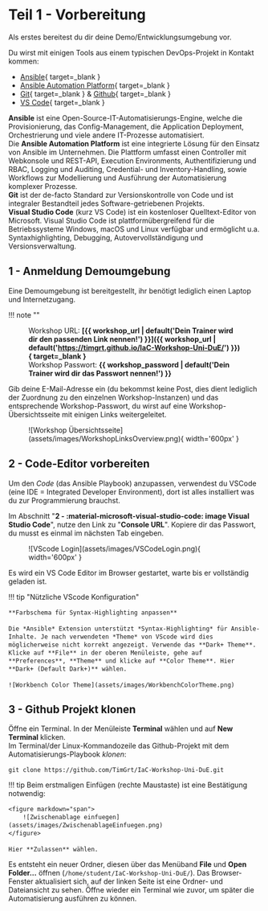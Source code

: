 # Teil 1 - Vorbereitung

Als erstes bereitest du dir deine Demo/Entwicklungsumgebung vor.

Du wirst mit einigen Tools aus einem typischen DevOps-Projekt in Kontakt kommen:

* [Ansible](https://github.com/ansible/ansible){ target=_blank }
* [Ansible Automation Platform](https://www.redhat.com/en/technologies/management/ansible){ target=_blank }
* [Git](https://git-scm.com/){ target=_blank } & [Github](https://github.com/){ target=_blank }
* [VS Code](https://code.visualstudio.com/){ target=_blank }

**Ansible** ist eine Open-Source-IT-Automatisierungs-Engine, welche die Provisionierung, das Config-Management, die Application Deployment, Orchestrierung und viele andere IT-Prozesse automatisiert.  
Die **Ansible Automation Platform** ist eine integrierte Lösung für den Einsatz von Ansible im Unternehmen. Die Plattform umfasst einen Controller mit  Webkonsole und REST-API, Execution Environments, Authentifizierung und RBAC, Logging und Auditing, Credential- und Inventory-Handling, sowie Workflows zur Modellierung und Ausführung der Automatisierung komplexer Prozesse.  
**Git** ist der de-facto Standard zur Versionskontrolle von Code und ist integraler Bestandteil jedes Software-getriebenen Projekts.  
**Visual Studio Code** (kurz VS Code) ist ein kostenloser Quelltext-Editor von Microsoft. Visual Studio Code ist plattformübergreifend für die Betriebssysteme Windows, macOS und Linux verfügbar und ermöglicht u.a. Syntaxhighlighting, Debugging, Autovervollständigung und Versionsverwaltung.

## 1 - Anmeldung Demoumgebung

Eine Demoumgebung ist bereitgestellt, ihr benötigt lediglich einen Laptop und Internetzugang.  

!!! note ""
    <figure markdown="span">
        Workshop URL: **[{{ workshop_url | default('Dein Trainer wird dir den passenden Link nennen!') }}]({{ workshop_url | default('https://timgrt.github.io/IaC-Workshop-Uni-DuE/') }}){ target=_blank }**  
        Workshop Passwort: **{{ workshop_password | default('Dein Trainer wird dir das Passwort nennen!') }}**
    </figure>

Gib deine E-Mail-Adresse ein (du bekommst keine Post, dies dient lediglich der Zuordnung zu den einzelnen Workshop-Instanzen) und das entsprechende Workshop-Passwort, du wirst auf eine Workshop-Übersichtsseite mit einigen Links weitergeleitet.

<figure markdown="span">
    ![Workshop Übersichtsseite](assets/images/WorkshopLinksOverview.png){ width='600px' }
</figure>

## 2 - Code-Editor vorbereiten

Um den *Code* (das Ansible Playbook) anzupassen, verwendest du VSCode (eine IDE = Integrated Developer Environment), dort ist alles installiert was du zur Programmierung brauchst.

Im Abschnitt "**2 - :material-microsoft-visual-studio-code: image Visual Studio Code**", nutze den Link zu "**Console URL**". Kopiere dir das Passwort, du musst es einmal im nächsten Tab eingeben.

<figure markdown="span">
    ![VScode Login](assets/images/VSCodeLogin.png){ width='600px' }
</figure>

Es wird ein VS Code Editor im Browser gestartet, warte bis er vollständig geladen ist.

!!! tip "Nützliche VScode Konfiguration"

    **Farbschema für Syntax-Highlighting anpassen**

    Die *Ansible* Extension unterstützt *Syntax-Highlighting* für Ansible-Inhalte. Je nach verwendeten *Theme* von VScode wird dies möglicherweise nicht korrekt angezeigt. Verwende das **Dark+ Theme**.  
    Klicke auf **File** in der oberen Menüleiste, gehe auf **Preferences**, **Theme** und klicke auf **Color Theme**. Hier **Dark+ (Default Dark+)** wählen.

    ![Workbench Color Theme](assets/images/WorkbenchColorTheme.png)

## 3 - Github Projekt klonen

Öffne ein Terminal. In der Menüleiste **Terminal** wählen und auf **New Terminal** klicken.  
Im Terminal/der Linux-Kommandozeile das Github-Projekt mit dem Automatisierungs-Playbook *klonen*:

```console
git clone https://github.com/TimGrt/IaC-Workshop-Uni-DuE.git
```

!!! tip
    Beim erstmaligen Einfügen (rechte Maustaste) ist eine Bestätigung notwendig:

    <figure markdown="span">
        ![Zwischenablage einfuegen](assets/images/ZwischenablageEinfuegen.png)
    </figure>

    Hier **Zulassen** wählen.

Es entsteht ein neuer Ordner, diesen über das Menüband **File** und **Open Folder...** öffnen (`/home/student/IaC-Workshop-Uni-DuE/`). Das Browser-Fenster aktualisiert sich, auf der linken Seite ist eine Ordner- und Dateiansicht zu sehen. Öffne wieder ein Terminal wie zuvor, um später die Automatisierung ausführen zu können.
